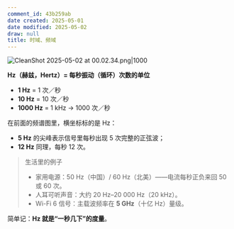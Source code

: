 ```yaml
---
comment_id: 43b259ab
date created: 2025-05-01
date modified: 2025-05-02
draw: null
title: 时域、频域
---
```

![CleanShot 2025-05-02 at 00.02.34.png|1000](https://imagehosting4picgo.oss-cn-beijing.aliyuncs.com/imagehosting/fix-dir%2Fmedia%2Fmedia_9q9YCzcunq%2F2025%2F05%2F02%2F00-02-47-e164470497dad8f342e67a5b8396512c-CleanShot%202025-05-02%20at%2000.02.34-354880.png)

**Hz（赫兹，Hertz）= 每秒振动（循环）次数的单位**
- **1 Hz** = 1 次／秒
- **10 Hz** = 10 次／秒
- **1000 Hz** = 1 kHz → 1000 次／秒
    

在前面的频谱图里，横坐标标的是 Hz：

- **5 Hz** 的尖峰表示信号里每秒出现 5 次完整的正弦波；
- **12 Hz** 同理，每秒 12 次。
    

> 生活里的例子
> - 家用电源：50 Hz（中国）/ 60 Hz（北美）——电流每秒正负来回 50 或 60 次。
> - 人耳可听声音：大约 20 Hz–20 000 Hz（20 kHz）。
> - Wi-Fi 6 信号：主载波频率在 **5 GHz**（十亿 Hz）量级。
>

简单记：**Hz 就是“一秒几下”的度量**。

